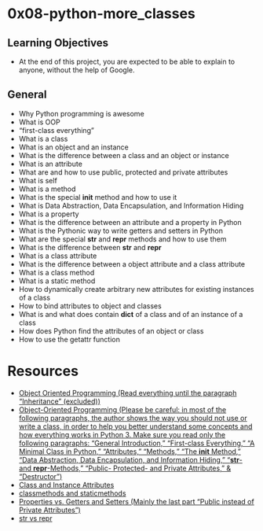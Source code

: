 # 0x08-python-more_classes

## Learning Objectives
- At the end of this project, you are expected to be able to explain to anyone, without the help of Google.

## General
- Why Python programming is awesome
- What is OOP
- “first-class everything”
- What is a class
- What is an object and an instance
- What is the difference between a class and an object or instance
- What is an attribute
- What are and how to use public, protected and private attributes
- What is self
- What is a method
- What is the special __init__ method and how to use it
- What is Data Abstraction, Data Encapsulation, and Information Hiding
- What is a property
- What is the difference between an attribute and a property in Python
- What is the Pythonic way to write getters and setters in Python
- What are the special __str__ and __repr__ methods and how to use them
- What is the difference between __str__ and __repr__
- What is a class attribute
- What is the difference between a object attribute and a class attribute
- What is a class method
- What is a static method
- How to dynamically create arbitrary new attributes for existing instances of a class
- How to bind attributes to object and classes
- What is and what does contain __dict__ of a class and of an instance of a class
- How does Python find the attributes of an object or class
- How to use the getattr function

# Resources
- [Object Oriented Programming (Read everything until the paragraph “Inheritance” (excluded))](https://intranet.alxswe.com/rltoken/M-MFweENpRdEfRto_Gzlvg)
- [Object-Oriented Programming (Please be careful: in most of the following paragraphs, the author shows the way you should not use or write a class, in order to help you better understand some concepts and how everything works in Python 3. Make sure you read only the following paragraphs: “General Introduction,” “First-class Everything,” “A Minimal Class in Python,” “Attributes,” “Methods,” “The __init__ Method,” “Data Abstraction, Data Encapsulation, and Information Hiding,” “__str__- and __repr__-Methods,” “Public- Protected- and Private Attributes,” & “Destructor”)](https://intranet.alxswe.com/rltoken/_Awd8Gn4SBdq2FRd_bY8KA)
- [Class and Instance Attributes](https://intranet.alxswe.com/rltoken/SGQIevRxW6lTgr4jGDzXbw)
- [classmethods and staticmethods](https://intranet.alxswe.com/rltoken/Ij1EnTg02gtIknOkNv4xGA)
- [Properties vs. Getters and Setters (Mainly the last part “Public instead of Private Attributes”)](https://intranet.alxswe.com/rltoken/xjpk-jUNe0uGEzcNXbwIHQ)
- [str vs repr](https://intranet.alxswe.com/rltoken/iu1ILT-t6FMuZvk7vRvfuQ)
